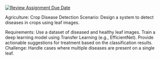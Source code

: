 [![Review Assignment Due Date](https://classroom.github.com/assets/deadline-readme-button-22041afd0340ce965d47ae6ef1cefeee28c7c493a6346c4f15d667ab976d596c.svg)](https://classroom.github.com/a/UJ1M6nvn)

Agriculture: Crop Disease Detection
Scenario:
Design a system to detect diseases in crops using leaf images.

Requirements:
Use a dataset of diseased and healthy leaf images.
Train a deep learning model using Transfer Learning (e.g., EfficientNet).
Provide actionable suggestions for treatment based on the classification results.
Challenge:
Handle cases where multiple diseases are present on a single leaf.
